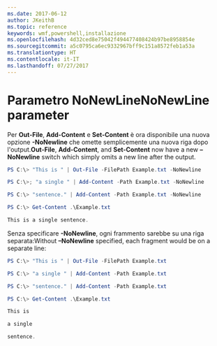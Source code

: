 ```yaml
---
ms.date: 2017-06-12
author: JKeithB
ms.topic: reference
keywords: wmf,powershell,installazione
ms.openlocfilehash: 4d32ced8e75042f494477408424b97be8958854e
ms.sourcegitcommit: a5c0795ca6ec9332967bff9c151a8572feb1a53a
ms.translationtype: HT
ms.contentlocale: it-IT
ms.lasthandoff: 07/27/2017
---
```

# <a name="nonewline-parameter"></a><span data-ttu-id="16c3f-102">Parametro NoNewLine</span><span class="sxs-lookup"><span data-stu-id="16c3f-102">NoNewLine parameter</span></span>
<span data-ttu-id="16c3f-103">Per **Out-File**, **Add-Content** e **Set-Content** è ora disponibile una nuova opzione **-NoNewline** che omette semplicemente una nuova riga dopo l'output.</span><span class="sxs-lookup"><span data-stu-id="16c3f-103">**Out-File**, **Add-Content**, and **Set-Content** now have a new **–NoNewline** switch which simply omits a new line after the output.</span></span>
```powershell
PS C:\> "This is " | Out-File -FilePath Example.txt -NoNewline

PS C:\>; "a single " | Add-Content -Path Example.txt -NoNewline

PS C:\> "sentence." | Add-Content -Path Example.txt -NoNewline

PS C:\> Get-Content .\Example.txt

This is a single sentence.
```
<span data-ttu-id="16c3f-104">Senza specificare **-NoNewline**, ogni frammento sarebbe su una riga separata:</span><span class="sxs-lookup"><span data-stu-id="16c3f-104">Without **–NoNewline** specified, each fragment would be on a separate line:</span></span>
```powershell
PS C:\> "This is " | Out-File -FilePath Example.txt

PS C:\> "a single " | Add-Content -Path Example.txt

PS C:\> "sentence." | Add-Content -Path Example.txt

PS C:\> Get-Content .\Example.txt

This is

a single

sentence.
```

